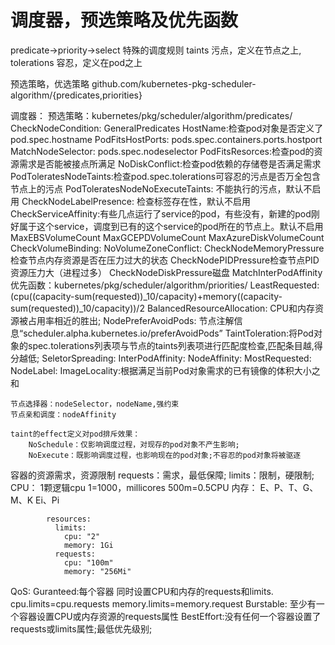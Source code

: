 # 调度器，预选策略及优先函数

predicate-&gt;priority-&gt;select 特殊的调度规则 taints 污点，定义在节点之上, tolerations 容忍，定义在pod之上

预选策略，优选策略 github.com/kubernetes-pkg-scheduler-algorithm/{predicates,priorities}

调度器： 预选策略：kubernetes/pkg/scheduler/algorithm/predicates/ CheckNodeCondition: GeneralPredicates HostName:检查pod对象是否定义了pod.spec.hostname PodFitsHostPorts: pods.spec.containers.ports.hostport MatchNodeSelector: pods.spec.nodeselector PodFitsResorces:检查pod的资源需求是否能被接点所满足 NoDiskConflict:检查pod依赖的存储卷是否满足需求 PodToleratesNodeTaints:检查pod.spec.tolerations可容忍的污点是否万全包含节点上的污点 PodToleratesNodeNoExecuteTaints: 不能执行的污点，默认不启用 CheckNodeLabelPresence: 检查标签存在性，默认不启用 CheckServiceAffinity:有些几点运行了service的pod，有些没有，新建的pod刚好属于这个service，调度到已有的这个service的pod所在的节点上。默认不启用 MaxEBSVolumeCount MaxGCEPDVolumeCount MaxAzureDiskVolumeCount CheckVolumeBinding: NoVolumeZoneConflict: CheckNodeMemoryPressure检查节点内存资源是否在压力过大的状态 CheckNodePIDPressure检查节点PID资源压力大（进程过多） CheckNodeDiskPressure磁盘 MatchInterPodAffinity 优先函数：kubernetes/pkg/scheduler/algorithm/priorities/ LeastRequested: \(cpu\(\(capacity-sum\(requested\)\)_10/capacity\)+memory\(\(capacity-sum\(requested\)\)_10/capacity\)\)/2 BalancedResourceAllocation: CPU和内存资源被占用率相近的胜出; NodePreferAvoidPods: 节点注解信息“scheduler.alpha.kubernetes.io/preferAvoidPods” TaintToleration:将Pod对象的spec.tolerations列表项与节点的taints列表项进行匹配度检查,匹配条目越,得分越低; SeletorSpreading: InterPodAffinity: NodeAffinity: MostRequested: NodeLabel: ImageLocality:根据满足当前Pod对象需求的已有镜像的体积大小之和

```text
节点选择器：nodeSelector，nodeName,强约束
节点亲和调度：nodeAffinity

taint的effect定义对pod排斥效果：
    NoSchedule：仅影响调度过程，对现存的pod对象不产生影响;
    NoExecute：既影响调度过程，也影响现在的pod对象;不容忍的pod对象将被驱逐
```

容器的资源需求，资源限制 requests：需求，最低保障; limits：限制，硬限制; CPU： 1颗逻辑cpu 1=1000，millicores 500m=0.5CPU 内存： E、P、T、G、M、K Ei、Pi

```text
        resources:
          limits:
            cpu: "2"
            memory: 1Gi
          requests:
            cpu: "100m"
            memory: "256Mi"
```

QoS: Guranteed:每个容器 同时设置CPU和内存的requests和limits. cpu.limits=cpu.requests memory.limits=memory.request Burstable: 至少有一个容器设置CPU或内存资源的requests属性 BestEffort:没有任何一个容器设置了requests或limits属性;最低优先级别;


